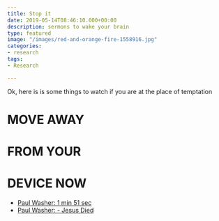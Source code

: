 ```yaml
---
title: Stop it
date: 2019-05-14T08:46:10.000+00:00
description: sermons to wake your brain
type: featured
image: "/images/red-and-orange-fire-1558916.jpg"
categories:
- research
tags:
- Research

---
```

Ok, here is is some things to watch if you are at the place of temptation

# **MOVE AWAY**

# **FROM YOUR**

# **DEVICE NOW**

* [Paul Washer: 1 min 51 sec](https://www.youtube.com/watch?v=ePt1daKYsB4)
* [Paul Washer: - Jesus Died](https://www.youtube.com/watch?v=a11ASw5NRUw)
